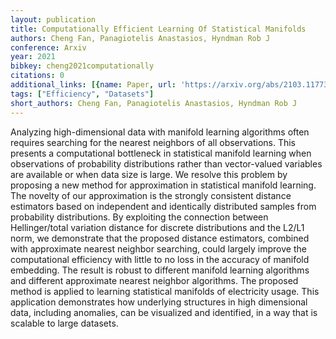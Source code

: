 ```yaml
---
layout: publication
title: Computationally Efficient Learning Of Statistical Manifolds
authors: Cheng Fan, Panagiotelis Anastasios, Hyndman Rob J
conference: Arxiv
year: 2021
bibkey: cheng2021computationally
citations: 0
additional_links: [{name: Paper, url: 'https://arxiv.org/abs/2103.11773'}]
tags: ["Efficiency", "Datasets"]
short_authors: Cheng Fan, Panagiotelis Anastasios, Hyndman Rob J
---
```

Analyzing high-dimensional data with manifold learning algorithms often
requires searching for the nearest neighbors of all observations. This presents
a computational bottleneck in statistical manifold learning when observations
of probability distributions rather than vector-valued variables are available
or when data size is large. We resolve this problem by proposing a new method
for approximation in statistical manifold learning. The novelty of our
approximation is the strongly consistent distance estimators based on
independent and identically distributed samples from probability distributions.
By exploiting the connection between Hellinger/total variation distance for
discrete distributions and the L2/L1 norm, we demonstrate that the proposed
distance estimators, combined with approximate nearest neighbor searching,
could largely improve the computational efficiency with little to no loss in
the accuracy of manifold embedding. The result is robust to different manifold
learning algorithms and different approximate nearest neighbor algorithms. The
proposed method is applied to learning statistical manifolds of electricity
usage. This application demonstrates how underlying structures in high
dimensional data, including anomalies, can be visualized and identified, in a
way that is scalable to large datasets.